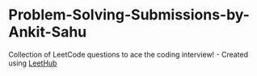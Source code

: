 # Problem-Solving-Submissions-by-Ankit-Sahu
Collection of LeetCode questions to ace the coding interview! - Created using [LeetHub](https://github.com/QasimWani/LeetHub)

